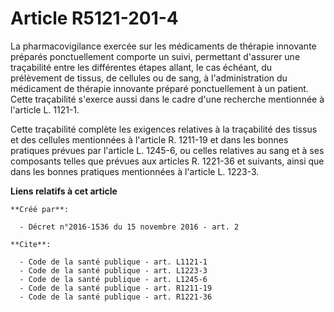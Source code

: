 # Article R5121-201-4

La pharmacovigilance exercée sur les médicaments de thérapie innovante préparés ponctuellement comporte un suivi, permettant
d'assurer une traçabilité entre les différentes étapes allant, le cas échéant, du prélèvement de tissus, de cellules ou de
sang, à l'administration du médicament de thérapie innovante préparé ponctuellement à un patient. Cette traçabilité s'exerce
aussi dans le cadre d'une recherche mentionnée à l'article L. 1121-1. 

Cette traçabilité complète les exigences relatives à la traçabilité des tissus et des cellules mentionnées à l'article R.
1211-19 et dans les bonnes pratiques prévues par l'article L. 1245-6, ou celles relatives au sang et à ses composants telles
que prévues aux articles R. 1221-36 et suivants, ainsi que dans les bonnes pratiques mentionnées à l'article L. 1223-3.

**Liens relatifs à cet article**

	**Créé par**:

	  - Décret n°2016-1536 du 15 novembre 2016 - art. 2

	**Cite**:

	  - Code de la santé publique - art. L1121-1
	  - Code de la santé publique - art. L1223-3
	  - Code de la santé publique - art. L1245-6
	  - Code de la santé publique - art. R1211-19
	  - Code de la santé publique - art. R1221-36
